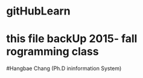 # gitHubLearn


# this file backUp 2015- fall rogramming class 


#Hangbae Chang (Ph.D ininformation System)

